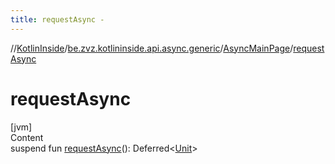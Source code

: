 ```yaml
---
title: requestAsync -
---
```

//[KotlinInside](../../index.md)/[be.zvz.kotlininside.api.async.generic](../index.md)/[AsyncMainPage](index.md)/[requestAsync](request-async.md)



# requestAsync  
[jvm]  
Content  
suspend fun [requestAsync](request-async.md)(): Deferred<[Unit](https://kotlinlang.org/api/latest/jvm/stdlib/kotlin/-unit/index.html)>  



